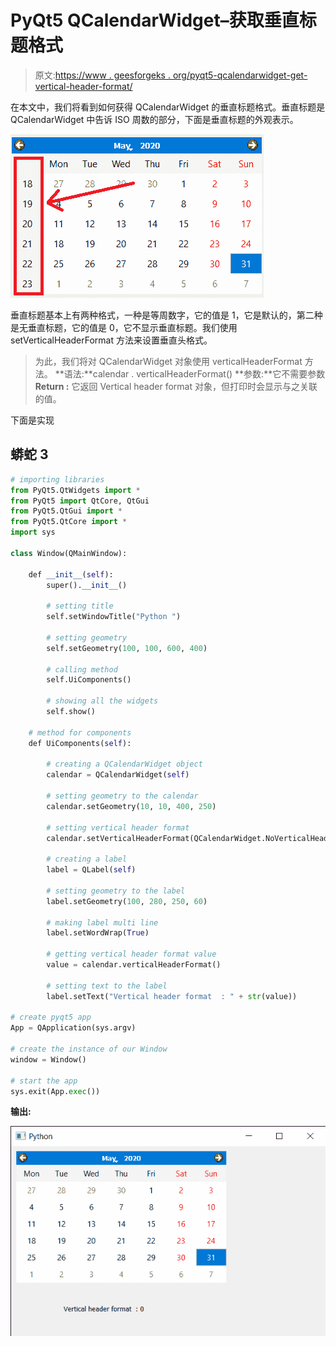# PyQt5 QCalendarWidget–获取垂直标题格式

> 原文:[https://www . geesforgeks . org/pyqt5-qcalendarwidget-get-vertical-header-format/](https://www.geeksforgeeks.org/pyqt5-qcalendarwidget-getting-vertical-header-format/)

在本文中，我们将看到如何获得 QCalendarWidget 的垂直标题格式。垂直标题是 QCalendarWidget 中告诉 ISO 周数的部分，下面是垂直标题的外观表示。

![](img/13b2bafa612ec818a768b7002b08945e.png)

垂直标题基本上有两种格式，一种是等周数字，它的值是 1，它是默认的，第二种是无垂直标题，它的值是 0，它不显示垂直标题。我们使用 setVerticalHeaderFormat 方法来设置垂直头格式。

> 为此，我们将对 QCalendarWidget 对象使用 verticalHeaderFormat 方法。
> **语法:**calendar . verticalHeaderFormat()
> **参数:**它不需要参数
> **Return :** 它返回 Vertical header format 对象，但打印时会显示与之关联的值。

下面是实现

## 蟒蛇 3

```py
# importing libraries
from PyQt5.QtWidgets import *
from PyQt5 import QtCore, QtGui
from PyQt5.QtGui import *
from PyQt5.QtCore import *
import sys

class Window(QMainWindow):

    def __init__(self):
        super().__init__()

        # setting title
        self.setWindowTitle("Python ")

        # setting geometry
        self.setGeometry(100, 100, 600, 400)

        # calling method
        self.UiComponents()

        # showing all the widgets
        self.show()

    # method for components
    def UiComponents(self):

        # creating a QCalendarWidget object
        calendar = QCalendarWidget(self)

        # setting geometry to the calendar
        calendar.setGeometry(10, 10, 400, 250)

        # setting vertical header format
        calendar.setVerticalHeaderFormat(QCalendarWidget.NoVerticalHeader)

        # creating a label
        label = QLabel(self)

        # setting geometry to the label
        label.setGeometry(100, 280, 250, 60)

        # making label multi line
        label.setWordWrap(True)

        # getting vertical header format value
        value = calendar.verticalHeaderFormat()

        # setting text to the label
        label.setText("Vertical header format  : " + str(value))

# create pyqt5 app
App = QApplication(sys.argv)

# create the instance of our Window
window = Window()

# start the app
sys.exit(App.exec())
```

**输出:**

![](img/0a4c63efa777c51ecf32c1f2778519d6.png)